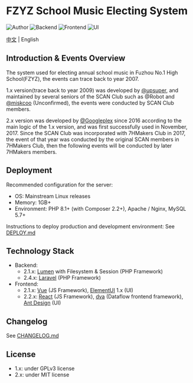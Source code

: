 # FZYZ School Music Electing System

![Author](https://img.shields.io/badge/Author-Googleplex-green.svg?style=for-the-badge "Author")
![Backend](https://img.shields.io/badge/Backend-Laravel-%23f9322c.svg?style=for-the-badge "Backend")
![Frontend](https://img.shields.io/badge/Frontend-React-blue.svg?style=for-the-badge "Author")
![UI](https://img.shields.io/badge/UI-Ant%20Design-blue.svg?style=for-the-badge "UI")

[中文](README.md) | English

## Introduction & Events Overview

The system used for electing annual school music in Fuzhou No.1 High School(FZYZ), the events can trace back to year 2007.

1.x version(trace back to year 2009) was developed by [@upsuper](https://upsuper.org/), and maintained by several seniors of the SCAN Club such as @Robot and [@miskcoo](https://blog.miskcoo.com/) (Unconfirmed), the events were conducted by SCAN Club members.

2.x version was developed by [@Googleplex](https://gpx.moe/) since 2016 according to the main logic of the 1.x version, and was first successfully used in November, 2017. Since the SCAN Club was incorporated with 7HMakers Club in 2017, the event of that year was conducted by the original SCAN members in 7HMakers Club, then the following events will be conducted by later 7HMakers members.

## Deployment

Recommended configuration for the server:

-   OS: Mainstream Linux releases
-   Memory: 1GB+
-   Environment: PHP 8.1+ (with Composer 2.2+), Apache / Nginx, MySQL 5.7+

Instructions to deploy production and development environment: See [DEPLOY.md](DEPLOY.md)

## Technology Stack

-   Backend:
    -   2.1.x: [Lumen](https://lumen.laravel.com/) with Filesystem & Session (PHP Framework)
    -   2.4.x: [Laravel](https://laravel.com/) (PHP Framework)
-   Frontend:
    -   2.1.x:
        [Vue](https://cn.vuejs.org/) (JS Framework), [ElementUI](https://element.eleme.io/) 1.x (UI)
    -   2.2.x:
        [React](https://reactjs.org/) (JS Framework),
        [dva](https://dvajs.com/) (Dataflow frontend framework),
        [Ant Design](https://ant.design/) (UI)

## Changelog

See [CHANGELOG.md](CHANGELOG.md)

## License

-   1.x: under GPLv3 license
-   2.x: under MIT license
